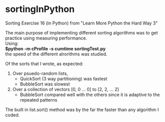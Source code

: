 # sortingInPython
Sorting Exercise 16 (in Python) from "Learn More Python the Hard Way 3"

The main purpose of implementing different sorting algorithms was to get practice using measuring performance.  
Using:  
__$python -m cProfile -s cumtime sortingTest.py__  
the speed of the different alrorithms was studied.  

Of the sorts that I wrote, as expected:   
1. Over psuedo-random lists, 
    * QuickSort (3 way partitioning) was fastest 
    * BubbleSort was slowest 
2. Over a collection of vectors [0, 0 ... 0] to [2, 2, ... 2]
    * BubbleSort compared well with the others since it is adaptive to the repeated patterns  

The built in list.sort() method was by the far the faster than any algorithm I coded.
